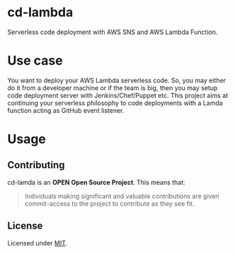 # cd-lambda
Serverless code deployment with AWS SNS and AWS Lambda Function.

# Use case
You want to deploy your AWS Lambda serverless code. So, you may either do it from a developer machine or if the team is big, then you may setup code deployment server with Jenkins/Chef/Puppet etc.
This project aims at continuing your serverless philosophy to code deployments with a Lamda function acting as GitHub event listener.


# Usage



## Contributing

cd-lamda is an **OPEN Open Source Project**. This means that:

> Individuals making significant and valuable contributions are given commit-access to the project to contribute as they see fit.


## License

Licensed under [MIT](./LICENSE).
